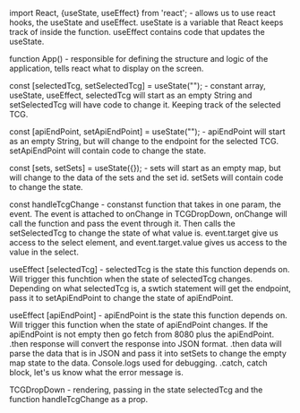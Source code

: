 import React, {useState, useEffect} from 'react'; - allows us to use react hooks, the useState and useEffect. useState is a variable that React keeps track of inside the function. useEffect contains code that updates the useState. 

function App() - responsible for defining the structure and logic of the application, tells react what to display on the screen.  

const [selectedTcg, setSelectedTcg] = useState(""); - constant array, useState, useEffect, selectedTcg will start as an empty String and setSelectedTcg will have code to change it. Keeping track of the selected TCG.

const [apiEndPoint, setApiEndPoint] = useState(""); - apiEndPoint will start as an empty String, but will change to the endpoint for the selected TCG. setApiEndPoint will contain code to change the state.

const [sets, setSets] = useState({}); - sets will start as an empty map, but will change to the data of the sets and the set id. setSets will contain code to change the state.




const handleTcgChange - constanst function that takes in one param, the event. The event is attached to onChange in TCGDropDown, onChange will call the function and pass the event through it. Then calls the setSelectedTcg to change the state of what value is. event.target give us access to the select element, and event.target.value gives us access to the value in the select.

useEffect [selectedTcg] - selectedTcg is the state this function depends on. Will trigger this funchtion when the state of selectedTcg changes. Depending on what selectedTcg is, a swtich statement will get the endpoint, pass it to setApiEndPoint to change the state of apiEndPoint.

useEffect [apiEndPoint] - apiEndPoint is the state this function depends on. Will trigger this function when the state of apiEndPoint changes. If the apiEndPoint is not empty then go fetch from 8080 plus the apiEndPoint. .then response will convert the response into JSON format. .then data will parse the data that is in JSON and pass it into setSets to change the empty map state to the data. Console.logs used for debugging. .catch, catch block, let's us know what the error message is. 



TCGDropDown - rendering, passing in the state selectedTcg and the function handleTcgChange as a prop. 
